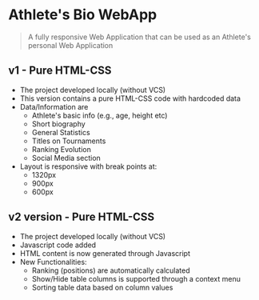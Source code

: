 # Athlete's Bio WebApp
> A fully responsive Web Application that can be used as an Athlete's personal Web Application

## v1 - Pure HTML-CSS

- The project developed locally (without VCS)
- This version contains a pure HTML-CSS code with hardcoded data
- Data/Information are
    - Athlete's basic info (e.g., age, height etc)
    - Short biography 
    - General Statistics
    - Titles on Tournaments
    - Ranking Evolution
    - Social Media section
- Layout is responsive with break points at:
    - 1320px
    - 900px
    - 600px

## v2 version - Pure HTML-CSS

- The project developed locally (without VCS)
- Javascript code added 
- HTML content is now generated through Javascript
- New Functionalities:
    - Ranking (positions) are automatically calculated
    - Show/Hide table columns is supported through a context menu
    - Sorting table data based on column values
